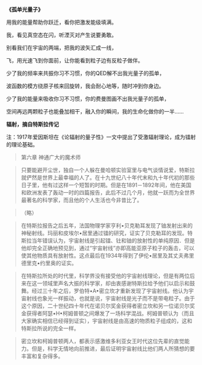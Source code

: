 __《孤单光量子》__

用我的能量帮助你跃迁，看你把激发能级填满。

我，看见真空态在闪，听湮灭对产生说要勇敢。

别看我们在宇宙的两端，把我的波矢汇成一线，

飞，用光速飞到你面前，让你能看到粒子边有反粒子做伴。

少了我的频率来共振你习不习惯，你的QED解不出我光量子的孤单，

波函数的模方绕原子核来回旋转，我会耐心地等，随时冲到你身边。

少了我的能量来吸收你习不习惯，你的费曼图画不出我光量子的孤单，

空间再远两颗粒子也能叠加相干，融入你的瞬间，我的生命化做你的一半……



__辐射，摘自特斯拉传记__

注：1917年爱因斯坦在《论辐射的量子性》一文中提出了受激辐射理论，成为镭射的理论基础。

>第六章 神通广大的魔术师

>只要能避开尘世，独自一个人躲在曼哈顿实验室里与电气谈情说爱，特斯拉就俨然是世界上最幸福的人了。在十九世纪八十年代末和九十年代初的那些日子里，他有过这样一个短暂的时期。但是在1891－1892年间，他在美国和欧洲发表了轰动一时的四篇报告，此后不过几个月，他就一跃而为全世界最著名的科学家，而且他的个人生活也今非昔比了。
    
>（略）
    
>在特斯拉报告之后五年，法国物理学家亨利•贝克勒耳发现了铀发射出来的神秘射线。玛丽和皮埃尔•居里通过镭的研究，证实了贝克勒耳的发现。特斯拉当年错误认为，宇宙射线是引起镭、钍和铀的放射性的单纯原因．但是他却完全正确地预见到，通过“宇宙射线”亦即高能亚原子粒子的轰击，可以使其他物质具有放射性。这点最后在1934年得到了伊伦•居里及其丈夫弗里德里克•约里奥的证实。

>在特斯拉所处的时代里，科学界没有接受他的宇宙射线理论，但是有两位后来在这一领域里声名大振的科学家，却由衷感谢特斯拉给予他们以启示和鼓舞。经过三十年之后，罗伯特•A•密立坎才重新发现了宇宙射线。他认为宇宙射线也象光一样振动，也就是说，宇宙射线是光子而不是带电粒子。由于这个原因，二十世纪四十年代在诺贝尔奖金获得者密立坎和另一位诺贝尔奖金获得者阿瑟•H•柯姆普顿之间爆发了一场科学混战。柯姆普顿认为（而且大家确实相信已经得到证实），宇宙射线是由高速的物质粒子组成的，这和特斯拉所说的完全一样。

>密立坎和柯姆普顿两人，都表示感激维多利亚女王时代这位先辈的直觉能力。但是，科学无情地向前推进，最后证明宇宙射线比他们两人所猜想的要丰富和复杂得多。


